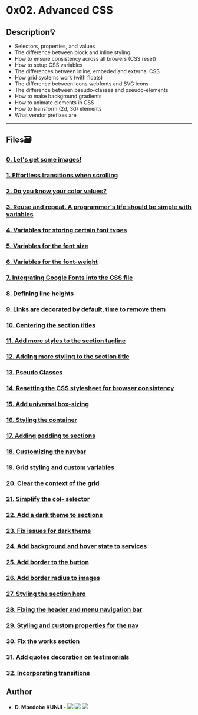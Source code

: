 # 0x02. Advanced CSS

## Description:bulb:

- Selectors, properties, and values
- The difference between block and inline styling
- How to ensure consistency across all browers (CSS reset)
- How to setup CSS variables
- The differences between inline, embeded and external CSS
- How grid systems work (with floats)
- The difference between icons webfonts and SVG icons
- The difference between pseudo-classes and pseudo-elements
- How to make background gradients
- How to animate elements in CSS
- How to transform (2d, 3d) elements
- What vendor prefixes are

---

## Files:card_file_box:

### [0. Let's get some images!](./images)

### [1. Effortless transitions when scrolling](./1-style.css)

### [2. Do you know your color values?](./2-style.css)

### [3. Reuse and repeat. A programmer's life should be simple with variables](./3-style.css)

### [4. Variables for storing certain font types](./4-style.css)

### [5. Variables for the font size](./5-style.css)

### [6. Variables for the font-weight](./6-style.css)

### [7. Integrating Google Fonts into the CSS file](./7-style.css)

### [8. Defining line heights](./8-style.css)

### [9. Links are decorated by default, time to remove them](./9-style.css)

### [10. Centering the section titles](./10-style.css)

### [11. Add more styles to the section tagline](./11-style.css)

### [12. Adding more styling to the section title](./12-style.css)

### [13. Pseudo Classes](./13-style.css)

### [14. Resetting the CSS stylesheet for browser consistency](./14-style.css)

### [15. Add universal box-sizing](./15-style.css)

### [16. Styling the container](./16-style.css)

### [17. Adding padding to sections](./17-style.css)

### [18. Customizing the navbar](./18-style.css)

### [19. Grid styling and custom variables](./19-style.css)

### [20. Clear the context of the grid](./20-style.css)

### [21. Simplify the col- selector](./21-style.css)

### [22. Add a dark theme to sections](./22-style.css)

### [23. Fix issues for dark theme](./23-style.css)

### [24. Add background and hover state to services](./24-style.css)

### [25. Add border to the button](./25-style.css)

### [26. Add border radius to images](./26-style.css)

### [27. Styling the section hero](./27-style.css)

### [28. Fixing the header and menu navigation bar](./28-style.css)

### [29. Styling and custom properties for the nav](./29-style.css)

### [30. Fix the works section](./30-style.css)

### [31. Add quotes decoration on testimonials](./31-style.css)

### [32. Incorporating transitions](./32-style.css)

## Author

- **D. Mbedobe KUNJI** - [<img src="https://img.shields.io/badge/GitHub-181717.svg?&style=plastic&logo=github&logoColor=white"/>](https://github.com/Mbedobe)
  [<img src="https://img.shields.io/badge/Twitter-1DA1F2.svg?&style=plastic&logo=twitter&logoColor=white"/>](https://twitter.com/@kd_mbedobe)
  [<img src="https://img.shields.io/badge/Linkedin-0A66C2.svg?&style=plastic&logo=linkedin&logoColor=white"/>](https://www.linkedin.com/in/danielmbedobe/)
